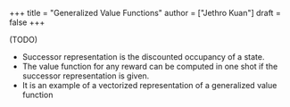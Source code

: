 +++
title = "Generalized Value Functions"
author = ["Jethro Kuan"]
draft = false
+++

(TODO)

-   Successor representation is the discounted occupancy of a state.
-   The value function for any reward can be computed in one shot if the
    successor representation is given.
-   It is an example of a vectorized representation of a generalized
    value function